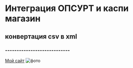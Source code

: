 # Интеграция ОПСУРТ и каспи магазин
## конвертация csv в xml
### ----------------------------


[Мой сайт](http://gredi.narod.ru)
![фото](http://gredi.narod.ru/pic/banner.gif)

